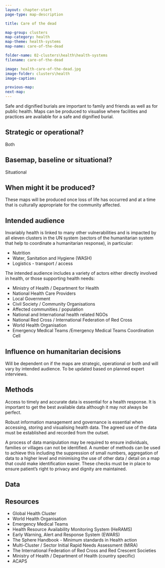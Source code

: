 ```yaml
---
layout: chapter-start
page-type: map-description

title: Care of the dead

map-group: clusters
map-category: health
map-theme: health-systems
map-name: care-of-the-dead

folder-name: 02-clusters\health\health-systems
filename: care-of-the-dead

image: health-care-of-the-dead.jpg
image-folder: clusters\health
image-caption: 

previous-map: 
next-map: 
---
```


Safe and dignified burials are important to family and friends as well as for public health. Maps can be produced to visualise where facilities and practices are available for a safe and dignified burial.

## Strategic or operational? 

Both

## Basemap, baseline or situational? 

Situational

## When might it be produced? 

These maps will be produced once loss of life has occurred and at a time that is culturally appropriate for the community affected.

## Intended audience 

Invariably health is linked to many other vulnerabilities and is impacted by all eleven clusters in the UN system \(sectors of the humanitarian system that help to coordinate a humanitarian response\), in particular:

* Nutrition
* Water, Sanitation and Hygiene \(WASH\)
* Logistics - transport / access

The intended audience includes a variety of actors either directly involved in health, or those supporting health needs:

* Ministry of Health / Department for Health
* National Health Care Providers
* Local Government
* Civil Society / Community Organisations
* Affected communities / population
* National and International health related NGOs
* National Red Cross / International Federation of Red Cross
* World Health Organisation
* Emergency Medical Teams /Emergency Medical Teams Coordination Cell

## Influence on humanitarian decisions 

Will be dependent on if the maps are strategic, operational or both and will vary by intended audience. To be updated based on planned expert interviews.

## Methods

Access to timely and accurate data is essential for a health response. It is important to get the best available data although it may not always be perfect.

Robust information management and governance is essential when accessing, storing and visualising health data. The agreed use of the data must be established and recorded from the outset.

A process of data manipulation may be required to ensure individuals, families or villages can not be identified. A number of methods can be used to achieve this including the suppression of small numbers, aggregation of data to a higher level and minimising the use of other data / detail on a map that could make identification easier. These checks must be in place to ensure patient’s right to privacy and dignity are maintained.

## Data

## Resources

* Global Health Cluster
* World Health Organisation
* Emergency Medical Teams
* Health Resource Availability Monitoring System \(HeRAMS\)
* Early Warning, Alert and Response System \(EWARS\)
* The Sphere Handbook - Minimum standards in Health action
* Multi-Cluster / Sector Initial Rapid Needs Assessment \(MIRA\)
* The International Federation of Red Cross and Red Crescent Societies
* Ministry of Health / Department of Health \(country specific\)
* ACAPS

